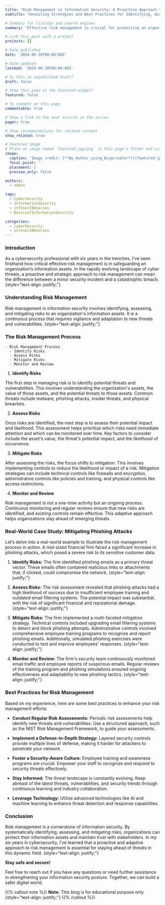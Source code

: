 ```yaml
---
title: "Risk Management in Information Security: A Proactive Approach to Safeguarding Your Digital Assets"
subtitle: "Unveiling Strategies and Best Practices for Identifying, Assessing, and Mitigating Cybersecurity Risks"

# Summary for listings and search engines
summary: "Effective risk management is crucial for protecting an organization's information assets. This blog covers essential strategies for identifying, assessing, and mitigating cybersecurity risks. Learn proactive and adaptive approaches to safeguard your digital assets and maintain stakeholder trust."

# Link this post with a project
projects: []

# Date published
date: '2024-06-10T00:00:00Z'

# Date updated
lastmod: '2024-06-10T00:00:00Z'

# Is this an unpublished draft?
draft: false

# Show this page in the Featured widget?
featured: false

# To comment on this page
commentable: true

# Show a link to the next article in the series
pager: true

# Show recommendations for related content
show_related: true

# Featured image
# Place an image named `featured.jpg/png` in this page's folder and customize its options here.
image:
  caption: 'Image credit: [**By_Author_using_Bingcreator**](featured.jpg)'
  focal_point: ''
  placement: 2
  preview_only: false

authors:
  - admin

tags:
  - CyberSecurity
  - InformationSecurity
  - infosec100series
  - BasicsofInformationSecurity

categories:
  - CyberSecurity
  - infosec100series
---
```


### Introduction

As a cybersecurity professional with six years in the trenches, I've seen firsthand how critical effective risk management is in safeguarding an organization’s information assets. In the rapidly evolving landscape of cyber threats, a proactive and strategic approach to risk management can mean the difference between a minor security incident and a catastrophic breach.
{style="text-align: justify;"}

### Understanding Risk Management

Risk management in information security involves identifying, assessing, and mitigating risks to an organization's information assets. It is a continuous process that requires vigilance and adaptation to new threats and vulnerabilities.
{style="text-align: justify;"}

### The Risk Management Process

```markmap {height="300px"}
- Risk Management Process
  - Identify Risks
  - Assess Risks
  - Mitigate Risks
  - Monitor and Review
```

1. **Identify Risks**

The first step in managing risk is to identify potential threats and vulnerabilities. This involves understanding the organization's assets, the value of those assets, and the potential threats to those assets. Common threats include malware, phishing attacks, insider threats, and physical breaches.

2. **Assess Risks**

Once risks are identified, the next step is to assess their potential impact and likelihood. This assessment helps prioritize which risks need immediate attention and which can be monitored over time. Key factors to consider include the asset's value, the threat's potential impact, and the likelihood of occurrence.

3. **Mitigate Risks**

After assessing the risks, the focus shifts to mitigation. This involves implementing controls to reduce the likelihood or impact of a risk. Mitigation strategies can include technical controls like firewalls and encryption, administrative controls like policies and training, and physical controls like access restrictions.

4. **Monitor and Review**

Risk management is not a one-time activity but an ongoing process. Continuous monitoring and regular reviews ensure that new risks are identified, and existing controls remain effective. This adaptive approach helps organizations stay ahead of emerging threats.

### Real-World Case Study: Mitigating Phishing Attacks

Let’s delve into a real-world example to illustrate the risk management process in action. A mid-sized financial firm faced a significant increase in phishing attacks, which posed a severe risk to its sensitive customer data.

1. **Identify Risks:** The firm identified phishing emails as a primary threat vector. These emails often contained malicious links or attachments that, if clicked, could compromise the network.
{style="text-align: justify;"}

2. **Assess Risks:** The risk assessment revealed that phishing attacks had a high likelihood of success due to insufficient employee training and outdated email filtering systems. The potential impact was substantial, with the risk of significant financial and reputational damage.
{style="text-align: justify;"}

3. **Mitigate Risks:** The firm implemented a multi-faceted mitigation strategy. Technical controls included upgrading email filtering systems to detect and block phishing attempts. Administrative controls involved comprehensive employee training programs to recognize and report phishing emails. Additionally, simulated phishing exercises were conducted to test and improve employees' responses.
{style="text-align: justify;"}

4. **Monitor and Review:** The firm's security team continuously monitored email traffic and employee reports of suspicious emails. Regular reviews of the training program and phishing simulations ensured ongoing effectiveness and adaptability to new phishing tactics.
{style="text-align: justify;"}

### Best Practices for Risk Management

Based on my experience, here are some best practices to enhance your risk management efforts:

- **Conduct Regular Risk Assessments:** Periodic risk assessments help identify new threats and vulnerabilities. Use a structured approach, such as the NIST Risk Management Framework, to guide your assessments.

- **Implement a Defense-in-Depth Strategy:** Layered security controls provide multiple lines of defense, making it harder for attackers to penetrate your network.

- **Foster a Security-Aware Culture:** Employee training and awareness programs are crucial. Empower your staff to recognize and respond to security threats effectively.

- **Stay Informed:** The threat landscape is constantly evolving. Keep abreast of the latest threats, vulnerabilities, and security trends through continuous learning and industry collaboration.

- **Leverage Technology:** Utilize advanced technologies like AI and machine learning to enhance threat detection and response capabilities.

### Conclusion

Risk management is a cornerstone of information security. By systematically identifying, assessing, and mitigating risks, organizations can protect their information assets and maintain trust with stakeholders. In my six years in cybersecurity, I’ve learned that a proactive and adaptive approach to risk management is essential for staying ahead of threats in this dynamic field.
{style="text-align: justify;"}

**Stay safe and secure!**

Feel free to reach out if you have any questions or need further assistance in strengthening your information security posture. Together, we can build a safer digital world.

{{% callout note %}}
**Note:**
This blog is for educational purpose only
{style="text-align: justify;"}
{{% /callout %}}
